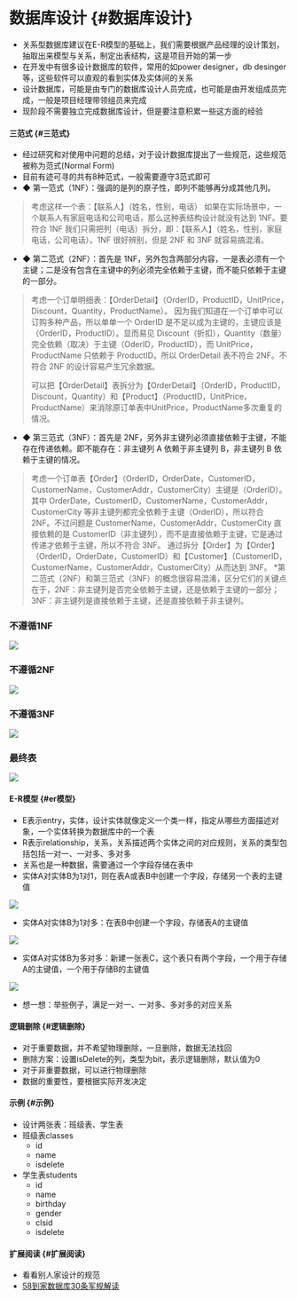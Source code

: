 # 数据库设计 {#数据库设计}

* 关系型数据库建议在E-R模型的基础上，我们需要根据产品经理的设计策划，抽取出来模型与关系，制定出表结构，这是项目开始的第一步
* 在开发中有很多设计数据库的软件，常用的如power designer，db desinger等，这些软件可以直观的看到实体及实体间的关系
* 设计数据库，可能是由专门的数据库设计人员完成，也可能是由开发组成员完成，一般是项目经理带领组员来完成
* 现阶段不需要独立完成数据库设计，但是要注意积累一些这方面的经验

#### 三范式 {#三范式}

* 经过研究和对使用中问题的总结，对于设计数据库提出了一些规范，这些规范被称为范式(Normal Form)
* 目前有迹可寻的共有8种范式，一般需要遵守3范式即可
* ◆ 第一范式（1NF）：强调的是列的原子性，即列不能够再分成其他几列。 
> 考虑这样一个表：【联系人】（姓名，性别，电话） 
> 如果在实际场景中，一个联系人有家庭电话和公司电话，那么这种表结构设计就没有达到 1NF。要符合 1NF 我们只需把列（电话）拆分，即：【联系人】（姓名，性别，家庭电话，公司电话）。1NF 很好辨别，但是 2NF 和 3NF 就容易搞混淆。 
* ◆ 第二范式（2NF）：首先是 1NF，另外包含两部分内容，一是表必须有一个主键；二是没有包含在主键中的列必须完全依赖于主键，而不能只依赖于主键的一部分。 
> 考虑一个订单明细表：【OrderDetail】（OrderID，ProductID，UnitPrice，Discount，Quantity，ProductName）。 
> 因为我们知道在一个订单中可以订购多种产品，所以单单一个 OrderID 是不足以成为主键的，主键应该是（OrderID，ProductID）。显而易见 Discount（折扣），Quantity（数量）完全依赖（取决）于主键（OderID，ProductID），而 UnitPrice，ProductName 只依赖于 ProductID。所以 OrderDetail 表不符合 2NF。不符合 2NF 的设计容易产生冗余数据。 
> 
> 可以把【OrderDetail】表拆分为【OrderDetail】（OrderID，ProductID，Discount，Quantity）和【Product】（ProductID，UnitPrice，ProductName）来消除原订单表中UnitPrice，ProductName多次重复的情况。 
* ◆ 第三范式（3NF）：首先是 2NF，另外非主键列必须直接依赖于主键，不能存在传递依赖。即不能存在：非主键列 A 依赖于非主键列 B，非主键列 B 依赖于主键的情况。 
> 考虑一个订单表【Order】（OrderID，OrderDate，CustomerID，CustomerName，CustomerAddr，CustomerCity）主键是（OrderID）。 
> 其中 OrderDate，CustomerID，CustomerName，CustomerAddr，CustomerCity 等非主键列都完全依赖于主键（OrderID），所以符合 2NF。不过问题是 CustomerName，CustomerAddr，CustomerCity 直接依赖的是 CustomerID（非主键列），而不是直接依赖于主键，它是通过传递才依赖于主键，所以不符合 3NF。 
> 通过拆分【Order】为【Order】（OrderID，OrderDate，CustomerID）和【Customer】（CustomerID，CustomerName，CustomerAddr，CustomerCity）从而达到 3NF。 
*第二范式（2NF）和第三范式（3NF）的概念很容易混淆，区分它们的关键点在于，2NF：非主键列是否完全依赖于主键，还是依赖于主键的一部分；3NF：非主键列是直接依赖于主键，还是直接依赖于非主键列。

### 不遵循1NF
![](/Images/16day/QQ20170814-230000@2x.png)

### 不遵循2NF
![](/Images/16day/QQ20170814-231713@2x.png)

### 不遵循3NF
![](/Images/16day/QQ20170815-081532@2x.png)

### 最终表
![](/Images/16day/QQ20170814-231939@2x.png)



#### E-R模型 {#er模型}

* E表示entry，实体，设计实体就像定义一个类一样，指定从哪些方面描述对象，一个实体转换为数据库中的一个表
* R表示relationship，关系，关系描述两个实体之间的对应规则，关系的类型包括包括一对一、一对多、多对多
* 关系也是一种数据，需要通过一个字段存储在表中
* 实体A对实体B为1对1，则在表A或表B中创建一个字段，存储另一个表的主键值

![](/Images/assets/4-1.png)

* 实体A对实体B为1对多：在表B中创建一个字段，存储表A的主键值

![](/Images/assets/4-2.png)

* 实体A对实体B为多对多：新建一张表C，这个表只有两个字段，一个用于存储A的主键值，一个用于存储B的主键值

![](/Images/assets/4-3.png)

* 想一想：举些例子，满足一对一、一对多、多对多的对应关系

#### 逻辑删除 {#逻辑删除}

* 对于重要数据，并不希望物理删除，一旦删除，数据无法找回
* 删除方案：设置isDelete的列，类型为bit，表示逻辑删除，默认值为0
* 对于非重要数据，可以进行物理删除
* 数据的重要性，要根据实际开发决定

#### 示例 {#示例}

* 设计两张表：班级表、学生表
* 班级表classes
  * id
  * name
  * isdelete
* 学生表students
  * id
  * name
  * birthday
  * gender
  * clsid
  * isdelete

#### 扩展阅读 {#扩展阅读}

* 看看别人家设计的规范
* [58到家数据库30条军规解读](http://mp.weixin.qq.com/s/Yjh_fPgrjuhhOZyVtRQ-SA)



